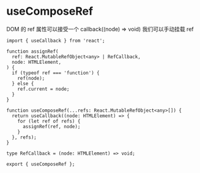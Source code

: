# useComposeRef

DOM 的 ref 属性可以接受一个 callback((node) => void)
我们可以手动挂载 ref

```tsx | pure
import { useCallback } from 'react';

function assignRef(
  ref: React.MutableRefObject<any> | RefCallback,
  node: HTMLElement,
) {
  if (typeof ref === 'function') {
    ref(node);
  } else {
    ref.current = node;
  }
}

function useComposeRef(...refs: React.MutableRefObject<any>[]) {
  return useCallback((node: HTMLElement) => {
    for (let ref of refs) {
      assignRef(ref, node);
    }
  }, refs);
}

type RefCallback = (node: HTMLElement) => void;

export { useComposeRef };
```

